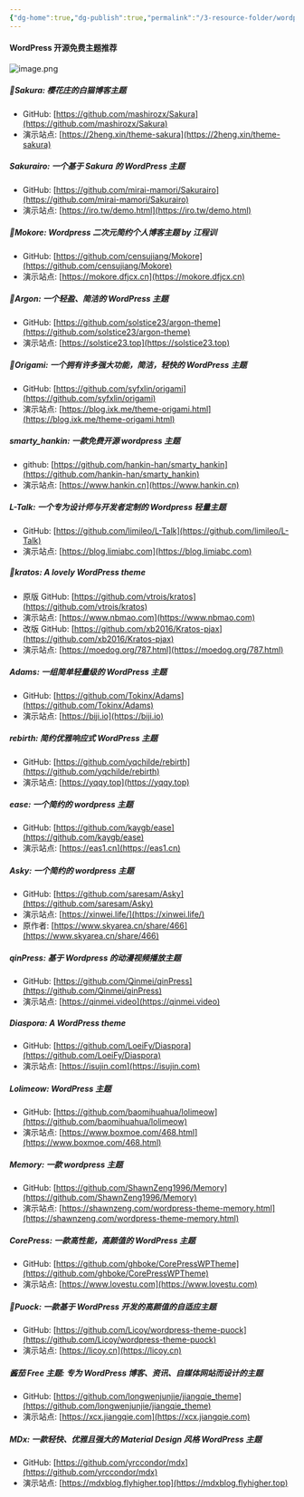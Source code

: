 ```yaml
---
{"dg-home":true,"dg-publish":true,"permalink":"/3-resource-folder/wordpress/word-press/","tags":"gardenEntry","dgPassFrontmatter":true}
---
```




#### WordPress 开源免费主题推荐
![image.png](https://pic.190904.xyz/d/image/202212252146334.png)

##### 🌸Sakura: 樱花庄的白猫博客主题

*   GitHub: [https://github.com/mashirozx/Sakura](https://github.com/mashirozx/Sakura)
*   演示站点: [https://2heng.xin/theme-sakura](https://2heng.xin/theme-sakura)

##### Sakurairo: 一个基于 Sakura 的 WordPress 主题

*   GitHub: [https://github.com/mirai-mamori/Sakurairo](https://github.com/mirai-mamori/Sakurairo)
*   演示站点: [https://iro.tw/demo.html](https://iro.tw/demo.html)

##### 🎉Mokore: Wordpress 二次元简约个人博客主题 by 江程训

*   GitHub: [https://github.com/censujiang/Mokore](https://github.com/censujiang/Mokore)
*   演示站点: [https://mokore.dfjcx.cn](https://mokore.dfjcx.cn)

##### 📖Argon: 一个轻盈、简洁的 WordPress 主题

*   GitHub: [https://github.com/solstice23/argon-theme](https://github.com/solstice23/argon-theme)
*   演示站点: [https://solstice23.top](https://solstice23.top)

##### 🎨Origami: 一个拥有许多强大功能，简洁，轻快的 WordPress 主题

*   GitHub: [https://github.com/syfxlin/origami](https://github.com/syfxlin/origami)
*   演示站点: [https://blog.ixk.me/theme-origami.html](https://blog.ixk.me/theme-origami.html)

##### smarty_hankin: 一款免费开源 wordpress 主题

*   github: [https://github.com/hankin-han/smarty_hankin](https://github.com/hankin-han/smarty_hankin)
*   演示站点: [https://www.hankin.cn](https://www.hankin.cn)

##### L-Talk: 一个专为设计师与开发者定制的 Wordpress 轻量主题

*   GitHub: [https://github.com/limileo/L-Talk](https://github.com/limileo/L-Talk)
*   演示站点: [https://blog.limiabc.com](https://blog.limiabc.com)

##### 🍨kratos: A lovely WordPress theme

*   原版 GitHub: [https://github.com/vtrois/kratos](https://github.com/vtrois/kratos)
*   演示站点: [https://www.nbmao.com](https://www.nbmao.com)
*   改版 GitHub: [https://github.com/xb2016/Kratos-pjax](https://github.com/xb2016/Kratos-pjax)
*   演示站点: [https://moedog.org/787.html](https://moedog.org/787.html)

##### Adams: 一组简单轻量级的 WordPress 主题

*   GitHub: [https://github.com/Tokinx/Adams](https://github.com/Tokinx/Adams)
*   演示站点: [https://biji.io](https://biji.io)

##### rebirth: 简约优雅响应式 WordPress 主题

*   GitHub: [https://github.com/yqchilde/rebirth](https://github.com/yqchilde/rebirth)
*   演示站点: [https://yqqy.top](https://yqqy.top)

##### ease: 一个简约的 wordpress 主题

*   GitHub: [https://github.com/kaygb/ease](https://github.com/kaygb/ease)
*   演示站点: [https://eas1.cn](https://eas1.cn)

##### Asky: 一个简约的 wordpress 主题

*   GitHub: [https://github.com/saresam/Asky](https://github.com/saresam/Asky)
*   演示站点: [https://xinwei.life/](https://xinwei.life/)
*   原作者: [https://www.skyarea.cn/share/466](https://www.skyarea.cn/share/466)

##### qinPress: 基于 Wordpress 的动漫视频播放主题

*   GitHub: [https://github.com/Qinmei/qinPress](https://github.com/Qinmei/qinPress)
*   演示站点: [https://qinmei.video](https://qinmei.video)

##### Diaspora: A WordPress theme

*   GitHub: [https://github.com/LoeiFy/Diaspora](https://github.com/LoeiFy/Diaspora)
*   演示站点: [https://isujin.com](https://isujin.com)

##### Lolimeow: WordPress 主题

*   GitHub: [https://github.com/baomihuahua/lolimeow](https://github.com/baomihuahua/lolimeow)
*   演示站点: [https://www.boxmoe.com/468.html](https://www.boxmoe.com/468.html)

##### Memory: 一款 wordpress 主题

*   GitHub: [https://github.com/ShawnZeng1996/Memory](https://github.com/ShawnZeng1996/Memory)
*   演示站点: [https://shawnzeng.com/wordpress-theme-memory.html](https://shawnzeng.com/wordpress-theme-memory.html)

##### CorePress: 一款高性能，高颜值的 WordPress 主题

*   GitHub: [https://github.com/ghboke/CorePressWPTheme](https://github.com/ghboke/CorePressWPTheme)
*   演示站点: [https://www.lovestu.com](https://www.lovestu.com)

##### 🎨Puock: 一款基于 WordPress 开发的高颜值的自适应主题

*   GitHub: [https://github.com/Licoy/wordpress-theme-puock](https://github.com/Licoy/wordpress-theme-puock)
*   演示站点: [https://licoy.cn](https://licoy.cn)

##### 酱茄 Free 主题: 专为 WordPress 博客、资讯、自媒体网站而设计的主题

*   GitHub: [https://github.com/longwenjunjie/jiangqie_theme](https://github.com/longwenjunjie/jiangqie_theme)
*   演示站点: [https://xcx.jiangqie.com](https://xcx.jiangqie.com)

##### MDx: 一款轻快、优雅且强大的 Material Design 风格 WordPress 主题

*   GitHub: [https://github.com/yrccondor/mdx](https://github.com/yrccondor/mdx)
*   演示站点: [https://mdxblog.flyhigher.top](https://mdxblog.flyhigher.top)